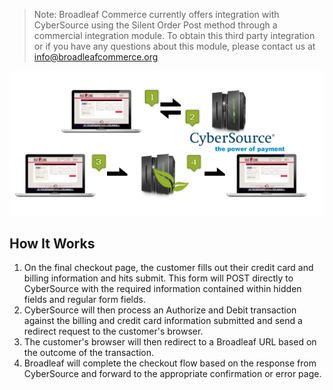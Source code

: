 > Note: Broadleaf Commerce currently offers integration with CyberSource using the Silent Order Post method through a commercial integration module. To obtain this third party integration or if you have any questions about this module, please contact us at info@broadleafcommerce.org

<img src="images/payment-cybersource-silentpost-diagram.png" class="no_border" alt="Braintree Diagram">

## How It Works
1. On the final checkout page, the customer fills out their credit card and billing information and hits submit. This form will POST directly to CyberSource with the required information contained within hidden fields and regular form fields.
2. CyberSource will then process an Authorize and Debit transaction against the billing and credit card information submitted and send a redirect request to the customer's browser.
3. The customer's browser will then redirect to a Broadleaf URL based on the outcome of the transaction.
4. Broadleaf will complete the checkout flow based on the response from CyberSource and forward to the appropriate confirmation or error page.
